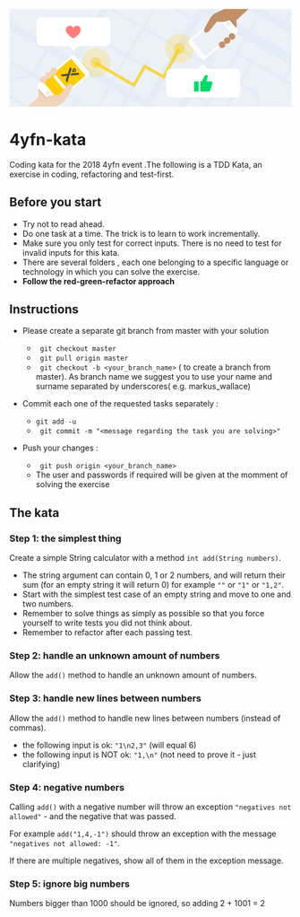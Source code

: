 ![Alt text](Braze-Referal.png?raw=true "Title")


# 4yfn-kata
Coding kata for the 2018 4yfn event .The following is a TDD Kata, an exercise in coding, refactoring and test-first.

## Before you start
* Try not to read ahead.
* Do one task at a time. The trick is to learn to work incrementally.
* Make sure you only test for correct inputs. There is no need to test for invalid inputs for this kata.
* There are several folders , each one belonging to a specific language or technology in which you can solve the exercise. 
* **Follow the red-green-refactor approach**


## Instructions


* Please create a separate git branch from master with your solution
	* ``` git checkout master```  
	* ``` git pull origin master```
	* ``` git checkout -b <your_branch_name>``` ( to create a branch from master). As branch name we suggest you to use your name and surname  separated by underscores( e.g. markus_wallace)
	
* Commit each one of the requested tasks separately :
	
	* ``` git add -u ```
	* ``` git commit -m "<message regarding the task you are solving>"```

* Push your changes :	
	*  ``` git push origin <your_branch_name>```
	*  The user and passwords if required will be given at the momment of solving the exercise 	

	

## The kata

### Step 1: the simplest thing
Create a simple String calculator with a method `int add(String numbers)`.

* The string argument can contain 0, 1 or 2 numbers, and will return their sum (for an empty string it will return 0) for example `""` or `"1"` or `"1,2"`.
* Start with the simplest test case of an empty string and move to one and two numbers.
* Remember to solve things as simply as possible so that you force yourself to write tests you did not think about.
* Remember to refactor after each passing test.

### Step 2: handle an unknown amount of numbers
Allow the `add()` method to handle an unknown amount of numbers.

### Step 3: handle new lines between numbers
Allow the `add()` method to handle new lines between numbers (instead of commas).

* the following input is ok:  `"1\n2,3"` (will equal 6)
* the following input is NOT ok:  `"1,\n"` (not need to prove it - just clarifying)

### Step 4: negative numbers
Calling `add()` with a negative number will throw an exception `"negatives not allowed"` - and the negative that was passed.

For example `add("1,4,-1")` should throw an exception with the message `"negatives not allowed: -1"`.

If there are multiple negatives, show all of them in the exception message.

### Step 5: ignore big numbers
Numbers bigger than 1000 should be ignored, so adding 2 + 1001  = 2

